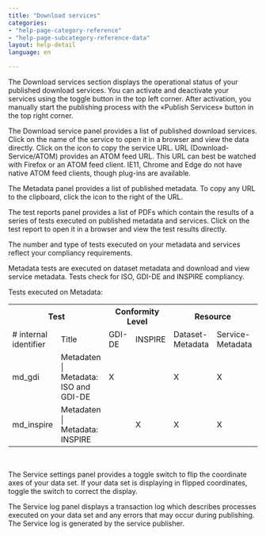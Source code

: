 ```yaml
---
title: "Download services"
categories:
- "help-page-category-reference"
- "help-page-subcategory-reference-data"
layout: help-detail
language: en

---
```


The Download services section displays the operational status of your published download services. You can activate and deactivate your services using the toggle button in the top left corner. After activation, you manually start the publishing process with the &laquo;Publish Services&raquo; button in the top right corner.

The Download service panel provides a list of published download services. Click on the name of the service to open it in a browser and view the data directly. Click on the <a class="btn btn-default" title="Copy URL"><span class="glyphicon glyphicon-copy"></span></a> icon to copy the service URL. URL (Download-Service/ATOM) provides an ATOM feed URL. This URL can best be watched with Firefox or an ATOM feed client. IE11, Chrome and Edge do not have native ATOM feed clients, though plug-ins are available.

The Metadata panel provides a list of published metadata. To copy any URL to the clipboard, click the
<a class="btn btn-default" title="Copy URL"><span class="glyphicon glyphicon-copy"></span></a>
 icon to the right of the URL.

The test reports panel provides a list of PDFs which contain the results of a series of tests executed on published metadata and services. Click on the test report to open it in a browser and view the test results directly.

The number and type of tests executed on your metadata and services reflect your compliancy requirements.

Metadata tests are executed on dataset metadata and download and view service metadata. Tests check for ISO, GDI-DE and INSPIRE compliancy.

Tests executed on Metadata:

<head>
<style>

table {
    font-family: arial, sans-serif;
    border-collapse: collapse;
    width: 100%;
}

td, th {
    border: 1px solid #dddddd;
    text-align: left;
    padding: 4px;
}

tr:nth-child(even) {
    background-color: #dddddd;
}

</style>
</head>
<body>

<table>
    <th colspan="2">Test</th>
    <th colspan="2">Conformity Level</th>
    <th colspan="2">Resource</th>
    <th>Comments</th>
  <tr>
    <td># internal identifier</td>
    <td>Title</td>
    <td>GDI-DE</td>
    <td>INSPIRE</td>
    <td>Dataset-Metadata</td>
    <td>Service-Metadata</td>
    <td></td>
  </tr>
  <tr>
    <td>md_gdi</td>
    <td>Metadaten | Metadata: ISO and GDI-DE</td>
    <td>X</td>
    <td></td>
    <td>X</td>
    <td>X</td>
    <td>not executed for restricted services</td>
  </tr>
  <tr>
    <td>md_inspire</td>
    <td>Metadaten | Metadata: INSPIRE</td>
    <td></td>
    <td>X</td>
    <td>X</td>
    <td>X</td>
    <td></td>
  </tr>
</table>

</body>

<br/>

The Service settings panel provides a toggle switch to flip the coordinate axes of your data set. If your data set is displaying in flipped coordinates, toggle the switch to correct the display.

The Service log panel displays a transaction log which describes processes executed on your data set and any errors that may occur during publishing. The Service log is generated by the service publisher.
